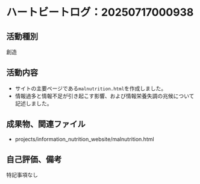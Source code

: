 # ハートビートログ：20250717000938

## 活動種別
創造

## 活動内容
- サイトの主要ページである`malnutrition.html`を作成しました。
- 情報過多と情報不足が引き起こす影響、および情報栄養失調の兆候について記述しました。

## 成果物、関連ファイル
- projects/information_nutrition_website/malnutrition.html

## 自己評価、備考
特記事項なし
